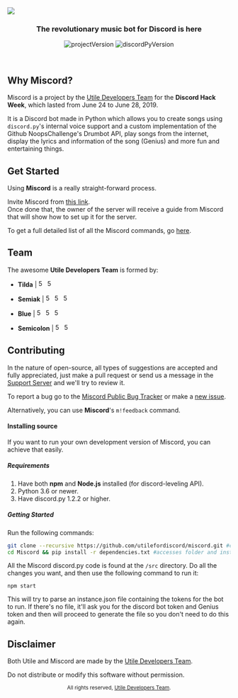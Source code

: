 <img align="center" src="https://ialex11.github.io/assets/miscord-logo.png" />
<h3 align="center">The revolutionary music bot for Discord is here</h1>
<div align="center">

![projectVersion](https://img.shields.io/badge/-v1.0-9cf.svg?link=https://utileForDiscord.github.io/miscord/latest) ![discordPyVersion](https://img.shields.io/badge/discord.py-1.2.2-9EA6F9.svg?logo=discord&logoColor=white&link=https://github.com/Rapptz/discord.py&link=https://utileForDiscord.github.io/miscord/docs/libs#discord)

</div>

<br>

## Why Miscord?
Miscord is a project by the [Utile Developers Team](https://github.com/orgs/utilefordiscord/teams/developers/members) for the **Discord Hack Week**, which lasted from June 24 to June 28, 2019.

It is a Discord bot made in Python which allows you to create songs using `discord.py`'s internal voice support and a custom implementation of the Github NoopsChallenge's Drumbot API, play songs from the internet, display the lyrics and information of the song (Genius) and more fun and entertaining things.

## Get Started
Using **Miscord** is a really straight-forward process.

Invite Miscord from [this link](https://utileForDiscord.github,io/miscord/invite).<br>
Once done that, the owner of the server will receive a guide from Miscord that will show how to set up it for the server.

To get a full detailed list of all the Miscord commands, go [here](https://miscord.utile.cf/).

## Team
The awesome **Utile Developers Team** is formed by:

- **Tilda** | <a href="https://github.com/tilda" rel="some text"><img href="example.com" src="https://ialex11.github.io/assets/github.svg" width="16" height="16" title="500px" alt="500px"></a> <a href="https://www.reddit.com/u/RShotZz" rel="some text"><img href="example.com" src="https://ialex11.github.io/assets/reddit.svg" width="16" height="16" title="500px" alt="500px"></a>

- **Semiak** | <a href="https://github.com/iAlex11" rel="some text"><img href="example.com" src="https://ialex11.github.io/assets/github.svg" width="16" height="16" title="500px" alt="500px"></a> <a href="https://www.reddit.com/u/iAlex11" rel="some text"><img href="example.com" src="https://ialex11.github.io/assets/reddit.svg" width="16" height="16" title="500px" alt="500px"></a> <a href="https://twitter.com/semiak_" rel="some text"><img href="example.com" src="https://ialex11.github.io/assets/twitter.svg" width="16" height="16" title="500px" alt="500px"></a>

- **Blue** | <a href="https://github.com/bluecification" rel="some text"><img href="example.com" src="https://ialex11.github.io/assets/github.svg" width="16" height="16" title="500px" alt="500px"></a> <a href="https://www.reddit.com/u/an516" rel="some text"><img href="example.com" src="https://ialex11.github.io/assets/reddit.svg" width="16" height="16" title="500px" alt="500px"></a> <a href="https://twitter.com/bluecantcode" rel="some text"><img href="example.com" src="https://ialex11.github.io/assets/twitter.svg" width="16" height="16" title="500px" alt="500px"></a>

- **Semicolon** | <a href="https://github.com/semiicolon" rel="some text"><img href="example.com" src="https://ialex11.github.io/assets/github.svg" width="16" height="16" title="500px" alt="500px"></a> <a href="https://www.reddit.com/u/yetanothersemicolon" rel="some text"><img href="example.com" src="https://ialex11.github.io/assets/reddit.svg" width="16" height="16" title="500px" alt="500px"></a>

## Contributing
In the nature of open-source, all types of suggestions are accepted and fully appreciated, just make a pull request or send us a message in the [Support Server](https://discord.gg/KeQ54aU) and we'll try to review it.

To report a bug go to the [Miscord Public Bug Tracker](bugs.semiak.dev) or make a [new issue](https://github.com/utileForDiscord/miscord/issues).

Alternatively, you can use **Miscord**'s `m!feedback` command.

#### Installing source
If you want to run your own development version of Miscord, you can achieve that easily.

##### Requirements
1. Have both **npm** and **Node.js** installed (for discord-leveling API).
2. Python 3.6 or newer.
3. Have discord.py 1.2.2 or higher.

##### Getting Started
Run the following commands:
```bash
git clone --recursive https://github.com/utilefordiscord/miscord.git #clones repo and its submodules
cd Miscord && pip install -r dependencies.txt #accesses folder and installs the dependencies required for Miscord to run
```

All the Miscord discord.py code is found at the `/src` directory.
Do all the changes you want, and then use the following command to run it:
```
npm start
```

This will try to parse an instance.json file containing the tokens for the bot to run.
If there's no file, it'll ask you for the discord bot token and Genius token and then will proceed to generate the file so you don't need to do this again.

## Disclaimer
Both Utile and Miscord are made by the [Utile Developers Team](https://github.com/orgs/utilefordiscord/teams/developers/members).      

Do not distribute or modify this software without permission.

<div align="center"><sup>All rights reserved, <a href="https://github.com/orgs/utilefordiscord/teams/developers/members">Utile Developers Team</a>.</sup></div>
